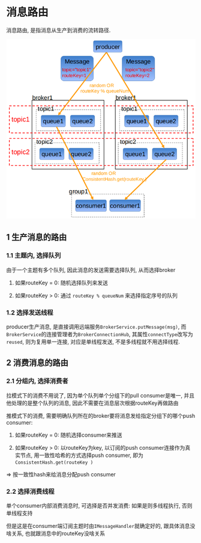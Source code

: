 # 消息路由

消息路由, 是指消息从生产到消费的流转路径.

![route](img/route.png)

## 1 生产消息的路由

### 1.1 主题内, 选择队列

由于一个主题有多个队列, 因此消息的发送需要选择队列, 从而选择broker

1. 如果routeKey = 0:
随机选择队列来发送

2. 如果routeKey > 0:
通过 `routeKey % queueNum` 来选择指定序号的队列

### 1.2 选择发送线程

producer生产消息, 是直接调用远端服务`BrokerService.putMessage(msg)`, 而`BrokerService`的连接管理者为`BrokerConnectionHub`, 其属性`connectType`改写为`reused`, 则为复用单一连接, 对应是单线程发送, 不是多线程就不用选择线程.

## 2 消费消息的路由

### 2.1 分组内, 选择消费者

拉模式下的消费不用说了, 因为单个队列单个分组下的pull consumer是唯一, 并且他处理的是整个队列的消息, 因此不需要在消息层次根据routeKey再做路由

推模式下的消费, 需要明确队列所在的broker要将消息发给指定分组下的哪个push consumer:

1. 如果routeKey = 0:
随机选择consumer来推送

2. 如果routeKey > 0:
以routeKey为key, 以订阅的push consumer连接作为真实节点, 用一致性哈希的方式选择push consumer, 即为`ConsistentHash.get(routeKey )`

=> 按一致性hash来给消息分配push consumer

### 2.2 选择消费线程

单个consumer内部消费消息时, 可选择是否并发消费: 如果是则多线程执行, 否则单线程支持

但是这是在consumer端订阅主题时由`IMessageHandler`就确定好的, 跟具体消息没啥关系, 也就跟消息中的routeKey没啥关系